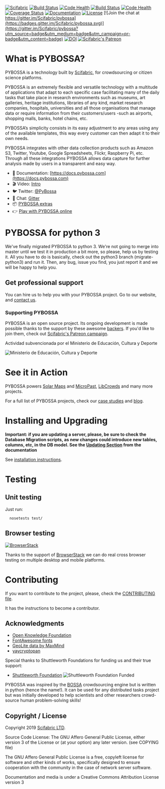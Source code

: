 [![Scifabric](https://img.shields.io/badge/made%20by-scifabric-blue.svg)](https://scifabric.com/)
[![Build Status](https://circleci.com/gh/Scifabric/pybossa/tree/master.svg?style=shield)](https://circleci.com/gh/Scifabric/pybossa) [![Code Health](https://landscape.io/github/Scifabric/pybossa/master/landscape.svg?style=flat)](https://landscape.io/github/Scifabric/pybossa/master)
[![Build Status](https://travis-ci.org/Scifabric/pybossa.svg?branch=master)](https://travis-ci.org/Scifabric/pybossa) [![Code Health](https://landscape.io/github/Scifabric/pybossa/master/landscape.svg?style=flat)](https://landscape.io/github/Scifabric/pybossa/master)
 [![Coverage
Status](https://img.shields.io/coveralls/Scifabric/pybossa.svg)](https://coveralls.io/r/Scifabric/pybossa?branch=master)
[![Documentation](https://readthedocs.org/projects/pybossa/badge/?version=latest)](http://docs.pybossa.com) [![License](http://img.shields.io/badge/license-agplv3-b75bb6.svg)](http://www.gnu.org/licenses/agpl-3.0.html) [![Join the chat at https://gitter.im/Scifabric/pybossa](https://badges.gitter.im/Scifabric/pybossa.svg)](https://gitter.im/Scifabric/pybossa?utm_source=badge&utm_medium=badge&utm_campaign=pr-badge&utm_content=badge)
[![DOI](https://zenodo.org/badge/12868/PyBossa/pybossa.svg)](https://zenodo.org/badge/latestdoi/12868/PyBossa/pybossa)
[![Scifabric's Patreon](https://img.shields.io/badge/support%20us%20on-patreon-orange.svg)](https://www.patreon.com/bePatron?u=4979179)

# What is PYBOSSA?

PYBOSSA is a technology built by [Scifabric](https://scifabric.com), for crowdsourcing or citizen science platforms.

PYBOSSA is an extremely flexible and versatile technology with a multitude of applications that
adapt to each specific case facilitating many of the daily tasks that take place in research
environments such as museums, art galleries, heritage institutions, libraries of any kind, market
research companies, hospitals, universities and all those organisations that manage data or require
information from their customers/users -such as airports, shopping malls, banks, hotel chains, etc.

PYBOSSA’s simplicity consists in its easy adjustment to any areas using any of the available
templates, this way every customer can then adapt it to their own needs.

PYBOSSA integrates with other data collection products such as Amazon S3, Twitter, Youtube,
Google Spreadsheets, Flickr, Raspberry Pi, etc. Through all these integrations
PYBOSSA allows data capture for further analysis made by users in a transparent and easy way.

- 📘 Documentation: [https://docs.pybossa.com](https://docs.pybossa.com)
- 🎬 Video: [Intro](https://www.youtube.com/watch?v=oH8fJAhRDJM)
- 🐦 Twitter: [@PyBossa](https://twitter.com/pybossa)
- 💬 Chat: [Gitter](https://gitter.im/Scifabric/pybossa)
- 📦 [PYBOSSA extras](https://github.com/Scifabric/)
- 👉 [Play with PYBOSSA online](https://crowdcrafting.org)

# PYBOSSA for python 3

We've finally migrated PYBOSSA to python 3. We're not going to merge into master until we test it in production a bit
more, so please, help us by testing it. All you have to do is basically, check out the python3 branch (migrate-python3) and run
it. Then, any bug, issue you find, you just report it and we will be happy to help you.

## Get professional support

You can hire us to help you with your PYBOSSA project. Go to our website, and [contact us](https://scifabric.com/).

### Supporting PYBOSSA

PYBOSSA is an open source project. Its ongoing development is made possible thanks to the support by these awesome
[backers](https://github.com/Scifabric/pybossa/blob/master/BACKERS.md). If you'd like to join them, check out
[Scifabric's Patreon campaign](https://www.patreon.com/scifabric).


Actividad subvencionada por el Ministerio de Educación, Cultura y Deporte

![Ministerio de Educación, Cultura y Deporte](http://i.imgur.com/4ShmIt1.jpg)


# See it in Action

PYBOSSA powers [Solar Maps](https://solarmaps.greenpeace.es/) and [MicroPast](http://crowdsourced.micropasts.org/), [LibCrowds](https://www.libcrowds.com/) and many more projects.

For a full list of PYBOSSA projects, check our [case studies](https://scifabric.com/) and [blog](https://scifabric.com/blog/).

# Installing and Upgrading

**Important: if you are updating a server, please, be sure to check the
Database Migration scripts, as new changes could introduce new tables,
columns, etc, in the DB model. See the [Updating Section](https://docs.pybossa.com/installation/guide/#updating-pybossa) from the documentation**

See [installation instructions](https://docs.pybossa.com/installation/gettingstarted/).

# Testing

## Unit testing

Just run:

```
  nosetests test/
```

## Browser testing

[![BrowserStack](http://i.imgur.com/Pg0utrk.png)](http://browserstack.com/)

Thanks to the support of [BrowserStack](http://browserstack.com/) we can do real cross browser testing on multiple desktop and mobile platforms.

# Contributing

If you want to contribute to the project, please, check the
[CONTRIBUTING file](CONTRIBUTING.md).

It has the instructions to become a contributor.

## Acknowledgments

* [Open Knowledge Foundation](http://okfn.org/)
* [FontAwesome fonts](http://fortawesome.github.com/Font-Awesome/)
* [GeoLite data by MaxMind](http://www.maxmind.com)
* [yaycryptopan](https://github.com/keiichishima/yacryptopan)

Special thanks to Shuttleworth Foundations for funding us and their true support:
* [Shuttleworth Foundation](https://www.shuttleworthfoundation.org/)
![Shuttleworth Foundation Funded](http://pybossa.com/assets/img/shuttleworth-funded.png)

PYBOSSA was inspired by the [BOSSA](http://bossa.berkeley.edu/) crowdsourcing engine but is written in
python (hence the name!). It can be used for any distributed tasks project
but was initially developed to help scientists and other researchers
crowd-source human problem-solving skills!

## Copyright / License

Copyright 2019 [Scifabric LTD](https://scifabric.com).

Source Code License: The GNU Affero General Public License, either version 3 of the License
or (at your option) any later version. (see COPYING file)

The GNU Affero General Public License is a free, copyleft license for
software and other kinds of works, specifically designed to ensure
cooperation with the community in the case of network server software.


Documentation and media is under a Creative Commons Attribution License version 3

